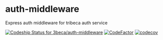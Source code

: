 # auth-middleware
Express auth middleware for tribeca auth service

[![Codeship Status for 3beca/auth-middleware](https://app.codeship.com/projects/5189faa0-0a39-0137-f8a4-0aa1d68286f3/status?branch=master)](https://app.codeship.com/projects/326179)
[ ![CodeFactor](https://www.codefactor.io/repository/github/3beca/auth-middleware/badge)](https://www.codefactor.io/repository/github/3beca/auth-middleware)
[![codecov](https://codecov.io/gh/3beca/auth-middleware/branch/master/graph/badge.svg)](https://codecov.io/gh/3beca/auth-middleware)